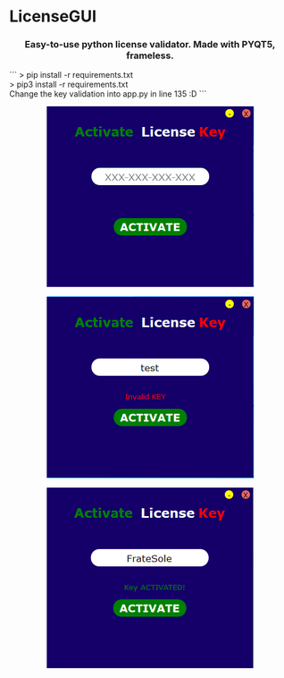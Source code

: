 # LicenseGUI
<p>
  <h3 align="center"> Easy-to-use python license validator. Made with PYQT5, frameless. </h3>
</p>
                                            ```
                                              > pip install -r requirements.txt<br>
                                              > pip3 install -r requirements.txt<br>
                                              Change the key validation into app.py in line 135 :D
                                            ```
<p align="center">
  <img src="/images/license1.PNG">
</p>
<p align="center">
  <img src="/images/license2.PNG">
</p>
<p align="center">
  <img src="/images/license3.PNG">
</p>
